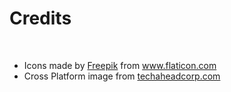 # Credits
<br />

<ul>
<li class="spaced-item">Icons made by <a href="https://www.freepik.com" title="Freepik">Freepik</a> from <a href="https://www.flaticon.com/" title="Flaticon">www.flaticon.com</a></li>
<li class="spaced-item">Cross Platform image from <a href="#">techaheadcorp.com</a></li>
</ul>